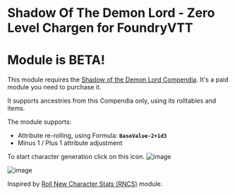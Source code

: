 # Shadow Of The Demon Lord - Zero Level Chargen for FoundryVTT

# Module is BETA!

This module requires the [Shadow of the Demon Lord Compendia](https://foundryvtt.com/packages/sdlc-1000). It's a paid module you need to purchase it.

It supports ancestries from this Compendia only, using its rolltables and items.

The module supports:
- Attribute re-rolling, using Formula: **`BaseValue-2+1d3`**
- Minus 1 / Plus 1 attribute adjustment

To start character generation click on this icon.
![image](https://github.com/user-attachments/assets/23f19394-5e19-4f08-9b0f-d226b55d0e36)


![image](https://github.com/user-attachments/assets/e4009209-8c3c-46d1-af80-1ee8effe2127)



Inspired by [Roll New Character Stats (RNCS)](https://github.com/MrXofar/roll-new-character-stats) module.

